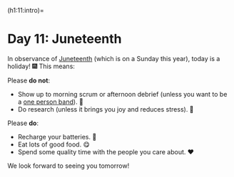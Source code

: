 (h1:11:intro)=
# Day 11: Juneteenth

In observance of [Juneteenth](https://en.wikipedia.org/wiki/Juneteenth) (which is on a Sunday this year), today is a holiday! 🎆
This means:

Please **do not**:

- Show up to morning scrum or afternoon debrief (unless you want to be a [one person band](https://www.youtube.com/watch?v=01GY7zYN-ps)). 🦗
- Do research (unless it brings you joy and reduces stress). 🤪


Please **do**:

- Recharge your batteries. 🛌
- Eat lots of good food. 😋
- Spend some quality time with the people you care about. ❤    

We look forward to seeing you tomorrow!